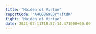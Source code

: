 ```yaml
---
title: "Maiden of Virtue"
reportCode: "A46Q8G9CDrYTftdK"
fight: "Maiden of Virtue"
date: 2021-07-11T18:57:14.471000+00:00
---
```

